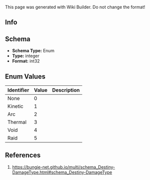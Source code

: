 <span class="wiki-builder">This page was generated with Wiki Builder. Do not change the format!</span>

## Info

## Schema
* **Schema Type:** Enum
* **Type:** integer
* **Format:** int32

## Enum Values
Identifier | Value | Description
---------- | ----- | -----------
None | 0 | 
Kinetic | 1 | 
Arc | 2 | 
Thermal | 3 | 
Void | 4 | 
Raid | 5 | 

## References
1. https://bungie-net.github.io/multi/schema_Destiny-DamageType.html#schema_Destiny-DamageType
